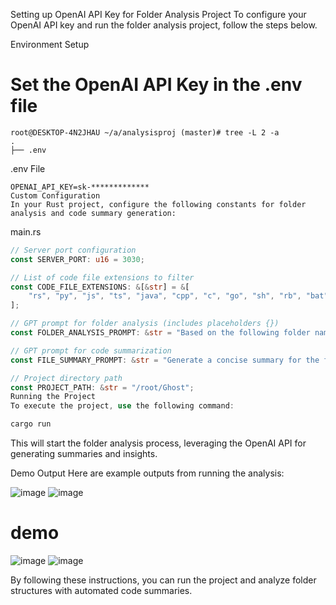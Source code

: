 Setting up OpenAI API Key for Folder Analysis Project
To configure your OpenAI API key and run the folder analysis project, follow the steps below.

Environment Setup
# Set the OpenAI API Key in the .env file
```
root@DESKTOP-4N2JHAU ~/a/analysisproj (master)# tree -L 2 -a
.
├── .env
```
.env File
```
OPENAI_API_KEY=sk-*************
Custom Configuration
In your Rust project, configure the following constants for folder analysis and code summary generation:
```
main.rs
```rust
// Server port configuration
const SERVER_PORT: u16 = 3030;

// List of code file extensions to filter
const CODE_FILE_EXTENSIONS: &[&str] = &[
    "rs", "py", "js", "ts", "java", "cpp", "c", "go", "sh", "rb", "bat", "cs", "resx", "h", "md",
];

// GPT prompt for folder analysis (includes placeholders {})
const FOLDER_ANALYSIS_PROMPT: &str = "Based on the following folder names, identify potential source code directories written by the user. Return a JSON structure with the key 'analysis_key' and a list of directories that match the criteria:\n{folders}\n{extra_folders}";

// GPT prompt for code summarization
const FILE_SUMMARY_PROMPT: &str = "Generate a concise summary for the following code (no more than 100 words). Use professional software engineering terminology and retain the original variable names for easy analysis. Please describe in Traditional Chinese:\n{}";

// Project directory path
const PROJECT_PATH: &str = "/root/Ghost";
Running the Project
To execute the project, use the following command:
```

```bash
cargo run 
```
This will start the folder analysis process, leveraging the OpenAI API for generating summaries and insights.

Demo Output
Here are example outputs from running the analysis:


![image](https://github.com/user-attachments/assets/bf3f2433-0743-486c-a3ba-42d738fcd0cb)
![image](https://github.com/user-attachments/assets/f6018cf8-442d-4495-b7d1-96e7d4bfceb4)

# demo
![image](https://github.com/user-attachments/assets/f6fa25f6-dedc-4e5f-b050-7810bd29af4b)
![image](https://github.com/user-attachments/assets/14f93f15-af8c-49d5-b602-e0e171950e77)



By following these instructions, you can run the project and analyze folder structures with automated code summaries.
